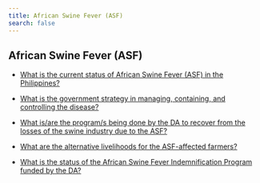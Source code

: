 ```yaml
---
title: African Swine Fever (ASF)
search: false
---
```


## African Swine Fever (ASF)


 - [What is the current status of African Swine Fever (ASF) in the Philippines?](/fy-2022-plan-and-budget/african-swine-fever-(asf)/what-is-the-current-status-of-african-swine-fever-(asf)-in-the-philippines)
    
 - [What is the government strategy in managing, containing, and controlling the disease?](/fy-2022-plan-and-budget/african-swine-fever-(asf)/what-is-the-government-strategy-in-managing-containing-and-controlling-the-disease)
    
 - [What is/are the program/s being done by the DA to recover from the losses of the swine industry due to the ASF?](/fy-2022-plan-and-budget/african-swine-fever-(asf)/what-isare-the-programs-being-done-by-the-da-to-recover-from-the-losses-of-the-swine-industry-due-to)
    
 - [What are the alternative livelihoods for the ASF-affected farmers?](/fy-2022-plan-and-budget/african-swine-fever-(asf)/what-are-the-alternative-livelihoods-for-the-asf-affected-farmers)
    
 - [What is the status of the African Swine Fever Indemnification Program funded by the DA?](/fy-2022-plan-and-budget/african-swine-fever-(asf)/what-is-the-status-of-the-african-swine-fever-indemnification-program-funded-by-the-da)
    
